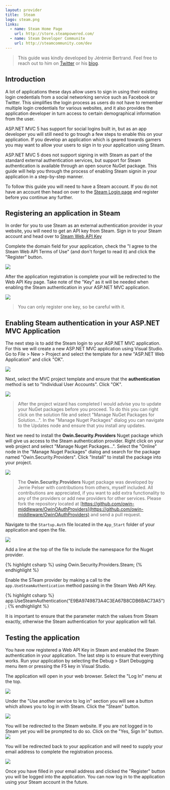 ```yaml
---
layout: provider
title:  Steam
logo: steam.png
links:
  - name: Steam Home Page
    url: http://store.steampowered.com/
  - name: Steam Developer Communite
    url: http://steamcommunity.com/dev
---
```

> This guide was kindly developed by Jérémie Bertrand. Feel free to reach out to him on [Twitter](https://www.twitter.com/laedit) or his [blog](http://www.laedit.net/).

## Introduction

A lot of applications these days allow users to sign in using their existing login credentials from a social networking service such as Facebook or Twitter.  This simplifies the login process as users do not have to remember multiple login credentials for various websites, and it also provides the application developer in turn access to certain demographical information from the user.

ASP.NET MVC 5 has support for social logins built in, but as an app developer you will still need to go trough a few steps to enable this on your application.  If you develop an application which is geared towards gamers you may want to allow your users to sign in to your application using Steam.  

ASP.NET MVC 5 does not support signing in with Steam as part of the standard external authentication services, but support for Steam authentication is available through an open source NuGet package. This guide will help you through the process of enabling Steam signin in your application in a step-by-step manner.

To follow this guide you will need to have a Steam account.  If you do not have an account then head on over to the [Steam Login page](https://store.steampowered.com/join/) and register before you continue any further.

## Registering an application in Steam

In order for you to use Steam as an external authentication provider in your website, you will need to get an API key from Steam.  Sign in to your Steam account and head over to [Steam Web API Key](https://steamcommunity.com/dev/apikey)

Complete the domain field for your application, check the "I agree to the Steam Web API Terms of Use" (and don't forget to read it) and click the "Register" button.

![](/images/guides/steam/Steam_Web_API_Key_Register.png)

After the application registration is complete your will be redirected to the Web API Key page.  Take note of the "Key" as it will be needed when enabling the Steam authentication in your ASP.NET MVC application.

![](/images/guides/steam/Steam_Web_API_Key.png)

> You can only register one key, so be careful with it.

## Enabling Steam authentication in your ASP.NET MVC Application

The next step is to add the Steam login to your ASP.NET MVC application.  For this we will create a new ASP.NET MVC application using Visual Studio. Go to File > New > Project and select the template for a new "ASP.NET Web Application" and click "OK".

![](/images/guides/steam/New_Project.png)

Next, select the MVC project template and ensure that the **authentication** method is set to "Individual User Accounts".  Click "OK".

![](/images/guides/steam/New_ASP.NET_Project_WebApplication1.png)

> After the project wizard has completed I would advise you to update your NuGet packages before you proceed.  To do this you can right click on the solution file and select "Manage NuGet Packages for Solution...".  In the "Manage Nuget Packages" dialog you can navigate to the Updates node and ensure that you install any updates.

Next we need to install the **Owin.Security.Providers** Nuget package which will give us access to the Steam authentication provider.  Right click on your web project and select "Manage Nuget Packages...". Select the "Online" node in the "Manage Nuget Packages" dialog and search for the package named "Owin.Security.Providers".  Click "Install" to install the package into your project.

![](/images/guides/steam/Manage_NuGet_Packages.png)

> The **Owin.Security.Providers** Nuget package was developed by Jerrie Pelser with contributions from others, myself included. All contributions are appreciated, if you want to add extra functionality to any of the providers or add new providers for other services. Please fork the repository located at [https://github.com/owin-middleware/OwinOAuthProviders](https://github.com/owin-middleware/OwinOAuthProviders) and send a pull request.

Navigate to the `Startup.Auth` file located in the `App_Start` folder of your application and open the file.

![](/images/guides/steam/SolutionExplorer.png)

Add a line at the top of the file to include the namespace for the Nuget provider.

{% highlight csharp %}
using Owin.Security.Providers.Steam;
{% endhighlight %}

Enable the STeam provider by making a call to the `app.UseSteamAuthentication` method passing in the Steam Web API Key.

{% highlight csharp %}
app.UseSteamAuthentication("E9BA9749873A4C3EA67B8CDB6BAC73A5");
{% endhighlight %}

It is important to ensure that the parameter match the values from Steam exactly, otherwise the Steam authentication for your application will fail.

## Testing the application

You have now registered a Web API Key in Steam and enabled the Steam authentication in your application.  The last step is to ensure that everything works.  Run your application by selecting the Debug > Start Debugging menu item or pressing the F5 key in Visual Studio.

The application will open in your web browser.  Select the "Log In" menu at the top.

![](/images/guides/steam/GoToLoginPage.png)

Under the "Use another service to log in" section you will see a button which allows you to log in with Steam.  Click the "Steam" button.

![](/images/guides/steam/LoginWithSteam.png)

You will be redirected to the Steam website.  If you are not logged in to Steam yet you will be prompted to do so.
Click on the "Yes, Sign In" button.  
![](/images/guides/steam/Steam_Sign_In.png)

You will be redirected back to your application and will need to supply your email address to complete the registration process.

![](/images/guides/steam/Complete_Registration.png)

Once you have filled in your email address and clicked the "Register" button you will be logged into the application.  You can now log in to the application using your Steam account in the future.